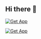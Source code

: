 ## Hi there 👋
[![Get App](https://img.shields.io/badge/Get-App-black?style=for-the-badge&logo=apple)]()
<!--

**Here are some ideas to get you started:**

🙋‍♀️ A short introduction - what is your organization all about?
🌈 Contribution guidelines - how can the community get involved?
👩‍💻 Useful resources - where can the community find your docs? Is there anything else the community should know?
🍿 Fun facts - what does your team eat for breakfast?
🧙 Remember, you can do mighty things with the power of [Markdown](https://docs.github.com/github/writing-on-github/getting-started-with-writing-and-formatting-on-github/basic-writing-and-formatting-syntax)
-->


[![Get App](https://img.shields.io/badge/Get-App-black?style=for-the-badge&logo=apple)]()
